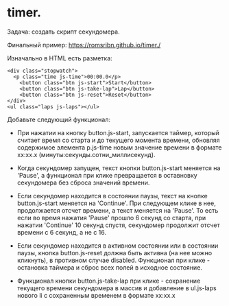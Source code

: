 # timer.
Задача: создать скрипт секундомера.  
  
  Финальный пример: https://romsribn.github.io/timer./
  
  Изначально в HTML есть разметка:
  ```
  <div class="stopwatch">
    <p class="time js-time">00:00.0</p>
      <button class="btn js-start">Start</button>
      <button class="btn js-take-lap">Lap</button>
      <button class="btn js-reset">Reset</button>
  </div>
  <ul class="laps js-laps"></ul>
  ```
  Добавьте следующий функционал:
  
  - При нажатии на кнопку button.js-start, запускается таймер, который считает время 
    со старта и до текущего момента времени, обновляя содержимое элемента p.js-time 
    новым значение времени в формате xx:xx.x (минуты:секунды.сотни_миллисекунд).
       
    
  - Когда секундомер запущен, текст кнопки button.js-start меняется на 'Pause', 
    а функционал при клике превращается в оставновку секундомера без сброса 
    значений времени.
    
  
  - Если секундомер находится в состоянии паузы, текст на кнопке button.js-start
    меняется на 'Continue'. При следующем клике в нее, продолжается отсчет времени, 
    а текст меняется на 'Pause'. То есть если во время нажатия 'Pause' прошло 6 секунд 
    со старта, при нажатии 'Continue' 10 секунд спустя, секундомер продолжит отсчет времени 
    с 6 секунд, а не с 16. 
    
                  
    
  - Если секундомер находится в активном состоянии или в состоянии паузы, кнопка 
    button.js-reset должна быть активна (на нее можно кликнуть), в противном случае
    disabled. Функционал при клике - остановка таймера и сброс всех полей в исходное состояние.
    
  - Функционал кнопки button.js-take-lap при клике - сохранение текущего времени секундомера 
    в массив и добавление в ul.js-laps нового li с сохраненным временем в формате xx:xx.x
